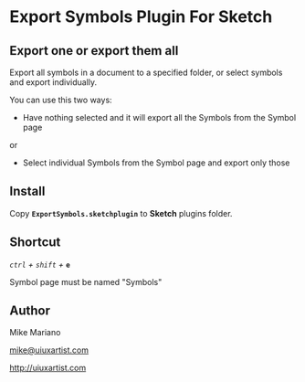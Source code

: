 Export Symbols Plugin For Sketch
=============================

## Export one or export them all
Export all symbols in a document to a specified folder, or select symbols and export individually.

You can use this two ways:

- Have nothing selected and it will export all the Symbols from the Symbol page

or

- Select individual Symbols from the Symbol page and export only those

## Install

Copy **`ExportSymbols.sketchplugin`** to **Sketch** plugins folder.

## Shortcut

*`ctrl` + `shift` +* **`e`**


Symbol page must be named "Symbols"

## Author

Mike Mariano

mike@uiuxartist.com

http://uiuxartist.com
